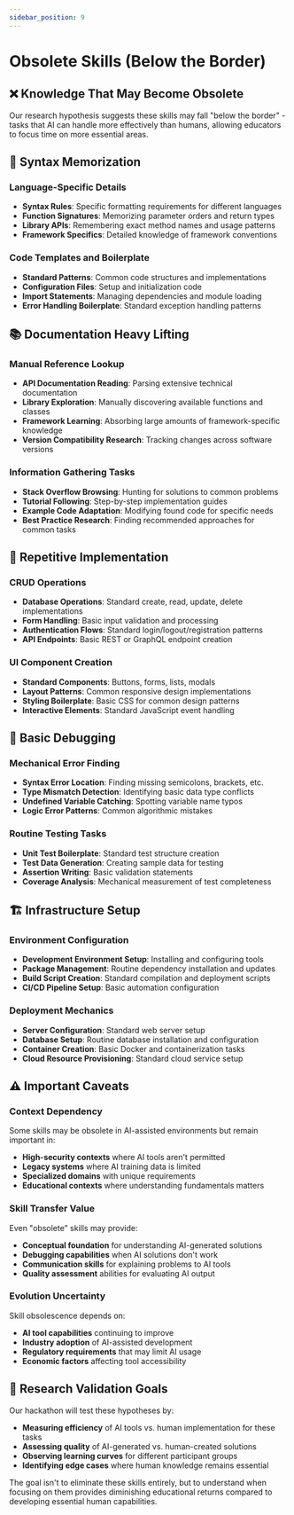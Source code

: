 ```yaml
---
sidebar_position: 9
---
```


# Obsolete Skills (Below the Border)

## ❌ Knowledge That May Become Obsolete

Our research hypothesis suggests these skills may fall "below the border" - tasks that AI can handle more effectively than humans, allowing educators to focus time on more essential areas.

## 📝 Syntax Memorization

### Language-Specific Details
- **Syntax Rules**: Specific formatting requirements for different languages
- **Function Signatures**: Memorizing parameter orders and return types
- **Library APIs**: Remembering exact method names and usage patterns
- **Framework Specifics**: Detailed knowledge of framework conventions

### Code Templates and Boilerplate
- **Standard Patterns**: Common code structures and implementations
- **Configuration Files**: Setup and initialization code
- **Import Statements**: Managing dependencies and module loading
- **Error Handling Boilerplate**: Standard exception handling patterns

## 📚 Documentation Heavy Lifting

### Manual Reference Lookup
- **API Documentation Reading**: Parsing extensive technical documentation
- **Library Exploration**: Manually discovering available functions and classes
- **Framework Learning**: Absorbing large amounts of framework-specific knowledge
- **Version Compatibility Research**: Tracking changes across software versions

### Information Gathering Tasks
- **Stack Overflow Browsing**: Hunting for solutions to common problems
- **Tutorial Following**: Step-by-step implementation guides
- **Example Code Adaptation**: Modifying found code for specific needs
- **Best Practice Research**: Finding recommended approaches for common tasks

## 🔄 Repetitive Implementation

### CRUD Operations
- **Database Operations**: Standard create, read, update, delete implementations
- **Form Handling**: Basic input validation and processing
- **Authentication Flows**: Standard login/logout/registration patterns
- **API Endpoints**: Basic REST or GraphQL endpoint creation

### UI Component Creation
- **Standard Components**: Buttons, forms, lists, modals
- **Layout Patterns**: Common responsive design implementations
- **Styling Boilerplate**: Basic CSS for common design patterns
- **Interactive Elements**: Standard JavaScript event handling

## 🐛 Basic Debugging

### Mechanical Error Finding
- **Syntax Error Location**: Finding missing semicolons, brackets, etc.
- **Type Mismatch Detection**: Identifying basic data type conflicts
- **Undefined Variable Catching**: Spotting variable name typos
- **Logic Error Patterns**: Common algorithmic mistakes

### Routine Testing Tasks
- **Unit Test Boilerplate**: Standard test structure creation
- **Test Data Generation**: Creating sample data for testing
- **Assertion Writing**: Basic validation statements
- **Coverage Analysis**: Mechanical measurement of test completeness

## 🏗️ Infrastructure Setup

### Environment Configuration
- **Development Environment Setup**: Installing and configuring tools
- **Package Management**: Routine dependency installation and updates
- **Build Script Creation**: Standard compilation and deployment scripts
- **CI/CD Pipeline Setup**: Basic automation configuration

### Deployment Mechanics
- **Server Configuration**: Standard web server setup
- **Database Setup**: Routine database installation and configuration
- **Container Creation**: Basic Docker and containerization tasks
- **Cloud Resource Provisioning**: Standard cloud service setup

## ⚠️ Important Caveats

### Context Dependency
Some skills may be obsolete in AI-assisted environments but remain important in:
- **High-security contexts** where AI tools aren't permitted
- **Legacy systems** where AI training data is limited
- **Specialized domains** with unique requirements
- **Educational contexts** where understanding fundamentals matters

### Skill Transfer Value
Even "obsolete" skills may provide:
- **Conceptual foundation** for understanding AI-generated solutions
- **Debugging capabilities** when AI solutions don't work
- **Communication skills** for explaining problems to AI tools
- **Quality assessment** abilities for evaluating AI output

### Evolution Uncertainty
Skill obsolescence depends on:
- **AI tool capabilities** continuing to improve
- **Industry adoption** of AI-assisted development
- **Regulatory requirements** that may limit AI usage
- **Economic factors** affecting tool accessibility

## 🎯 Research Validation Goals

Our hackathon will test these hypotheses by:
- **Measuring efficiency** of AI tools vs. human implementation for these tasks
- **Assessing quality** of AI-generated vs. human-created solutions
- **Observing learning curves** for different participant groups
- **Identifying edge cases** where human knowledge remains essential

The goal isn't to eliminate these skills entirely, but to understand when focusing on them provides diminishing educational returns compared to developing essential human capabilities.